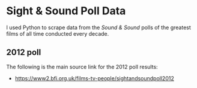 # Sight & Sound Poll Data
I used Python to scrape data from the _Sound & Sound_ polls of the greatest films of all time conducted every decade.

## 2012 poll
The following is the main source link for the 2012 poll results:
- https://www2.bfi.org.uk/films-tv-people/sightandsoundpoll2012

